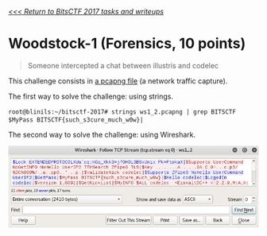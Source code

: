 _[<<< Return to BitsCTF 2017 tasks and writeups](/CTF-Jeopardy/2017-bitsctf)_
# Woodstock-1 (Forensics, 10 points)

>Someone intercepted a chat between illustris and codelec

This challenge consists in [a pcapng file](ws1_2.pcapng) (a network traffic capture).

The first way to solve the challenge: using strings.

```console
root@blinils:~/bitsctf-2017# strings ws1_2.pcapng | grep BITSCTF
$MyPass BITSCTF{such_s3cure_much_w0w}|
```

The second way to solve the challenge: using Wireshark.

![Wireshark on Woodstock](wireshark-woodstock.png)
